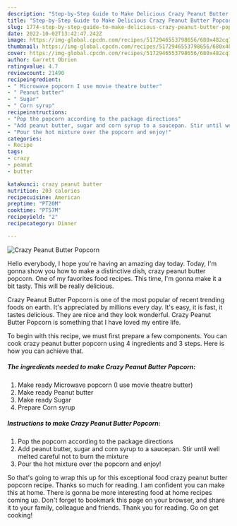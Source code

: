 ```yaml
---
description: "Step-by-Step Guide to Make Delicious Crazy Peanut Butter Popcorn"
title: "Step-by-Step Guide to Make Delicious Crazy Peanut Butter Popcorn"
slug: 1774-step-by-step-guide-to-make-delicious-crazy-peanut-butter-popcorn
date: 2022-10-02T13:42:47.242Z
image: https://img-global.cpcdn.com/recipes/5172946553798656/680x482cq70/crazy-peanut-butter-popcorn-recipe-main-photo.jpg
thumbnail: https://img-global.cpcdn.com/recipes/5172946553798656/680x482cq70/crazy-peanut-butter-popcorn-recipe-main-photo.jpg
cover: https://img-global.cpcdn.com/recipes/5172946553798656/680x482cq70/crazy-peanut-butter-popcorn-recipe-main-photo.jpg
author: Garrett Obrien
ratingvalue: 4.7
reviewcount: 21490
recipeingredient:
- " Microwave popcorn I use movie theatre butter"
- " Peanut butter"
- " Sugar"
- " Corn syrup"
recipeinstructions:
- "Pop the popcorn according to the package directions"
- "Add peanut butter, sugar and corn syrup to a saucepan. Stir until well melted careful not to burn the mixture"
- "Pour the hot mixture over the popcorn and enjoy!"
categories:
- Recipe
tags:
- crazy
- peanut
- butter

katakunci: crazy peanut butter 
nutrition: 203 calories
recipecuisine: American
preptime: "PT20M"
cooktime: "PT57M"
recipeyield: "2"
recipecategory: Dinner

---
```



![Crazy Peanut Butter Popcorn](https://img-global.cpcdn.com/recipes/5172946553798656/680x482cq70/crazy-peanut-butter-popcorn-recipe-main-photo.jpg)

Hello everybody, I hope you're having an amazing day today. Today, I'm gonna show you how to make a distinctive dish, crazy peanut butter popcorn. One of my favorites food recipes. This time, I'm gonna make it a bit tasty. This will be really delicious.

Crazy Peanut Butter Popcorn is one of the most popular of recent trending foods on earth. It's appreciated by millions every day. It's easy, it is fast, it tastes delicious. They are nice and they look wonderful. Crazy Peanut Butter Popcorn is something that I have loved my entire life.




To begin with this recipe, we must first prepare a few components. You can cook crazy peanut butter popcorn using 4 ingredients and 3 steps. Here is how you can achieve that.

<!--inarticleads1-->

##### The ingredients needed to make Crazy Peanut Butter Popcorn:

1. Make ready  Microwave popcorn (I use movie theatre butter)
1. Make ready  Peanut butter
1. Make ready  Sugar
1. Prepare  Corn syrup




<!--inarticleads2-->

##### Instructions to make Crazy Peanut Butter Popcorn:

1. Pop the popcorn according to the package directions
1. Add peanut butter, sugar and corn syrup to a saucepan. Stir until well melted careful not to burn the mixture
1. Pour the hot mixture over the popcorn and enjoy!




So that's going to wrap this up for this exceptional food crazy peanut butter popcorn recipe. Thanks so much for reading. I am confident you can make this at home. There is gonna be more interesting food at home recipes coming up. Don't forget to bookmark this page on your browser, and share it to your family, colleague and friends. Thank you for reading. Go on get cooking!
